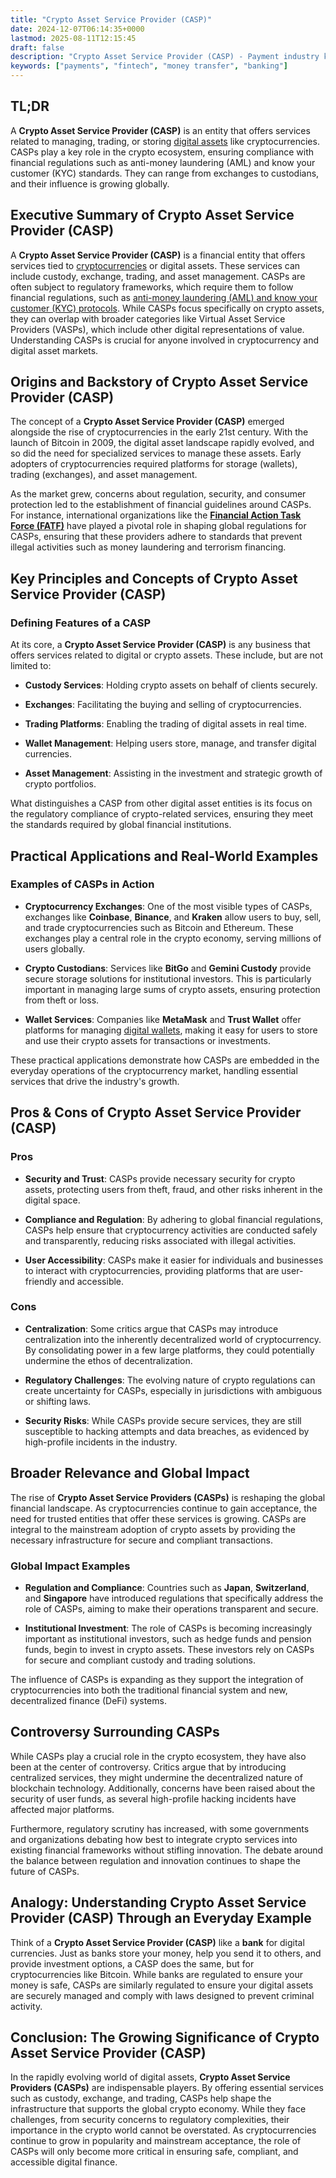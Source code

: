 ```yaml
---
title: "Crypto Asset Service Provider (CASP)"
date: 2024-12-07T06:14:35+0000
lastmod: 2025-08-11T12:15:45
draft: false
description: "Crypto Asset Service Provider (CASP) - Payment industry knowledge and insights"
keywords: ["payments", "fintech", "money transfer", "banking"]
---
```


## TL;DR

A **Crypto Asset Service Provider (CASP)** is an entity that offers services related to managing, trading, or storing [digital assets](https://faisalkhanllc.xyz/resources/payments-wiki/d/digital-assets/) like cryptocurrencies. CASPs play a key role in the crypto ecosystem, ensuring compliance with financial regulations such as anti-money laundering (AML) and know your customer (KYC) standards. They can range from exchanges to custodians, and their influence is growing globally.

## Executive Summary of Crypto Asset Service Provider (CASP)

A **Crypto Asset Service Provider (CASP)** is a financial entity that offers services tied to [cryptocurrencies](https://faisalkhanllc.xyz/resources/payments-wiki/c/cryptocurrency/) or digital assets. These services can include custody, exchange, trading, and asset management. CASPs are often subject to regulatory frameworks, which require them to follow financial regulations, such as [anti-money laundering (AML) and know your customer (KYC) protocols](https://faisalkhanllc.xyz/resources/payments-wiki/k/know-your-customer-kyc-anti-money-laundering-aml/). While CASPs focus specifically on crypto assets, they can overlap with broader categories like Virtual Asset Service Providers (VASPs), which include other digital representations of value. Understanding CASPs is crucial for anyone involved in cryptocurrency and digital asset markets.

## Origins and Backstory of Crypto Asset Service Provider (CASP)

The concept of a **Crypto Asset Service Provider (CASP)** emerged alongside the rise of cryptocurrencies in the early 21st century. With the launch of Bitcoin in 2009, the digital asset landscape rapidly evolved, and so did the need for specialized services to manage these assets. Early adopters of cryptocurrencies required platforms for storage (wallets), trading (exchanges), and asset management.

As the market grew, concerns about regulation, security, and consumer protection led to the establishment of financial guidelines around CASPs. For instance, international organizations like the **[Financial Action Task Force (FATF)](https://faisalkhanllc.xyz/resources/payments-wiki/f/fatf/)** have played a pivotal role in shaping global regulations for CASPs, ensuring that these providers adhere to standards that prevent illegal activities such as money laundering and terrorism financing.

## Key Principles and Concepts of Crypto Asset Service Provider (CASP)

### Defining Features of a CASP

At its core, a **Crypto Asset Service Provider (CASP)** is any business that offers services related to digital or crypto assets. These include, but are not limited to:

- **Custody Services**: Holding crypto assets on behalf of clients securely.

- **Exchanges**: Facilitating the buying and selling of cryptocurrencies.

- **Trading Platforms**: Enabling the trading of digital assets in real time.

- **Wallet Management**: Helping users store, manage, and transfer digital currencies.

- **Asset Management**: Assisting in the investment and strategic growth of crypto portfolios.

What distinguishes a CASP from other digital asset entities is its focus on the regulatory compliance of crypto-related services, ensuring they meet the standards required by global financial institutions.

## Practical Applications and Real-World Examples

### Examples of CASPs in Action

- **Cryptocurrency Exchanges**: One of the most visible types of CASPs, exchanges like **Coinbase**, **Binance**, and **Kraken** allow users to buy, sell, and trade cryptocurrencies such as Bitcoin and Ethereum. These exchanges play a central role in the crypto economy, serving millions of users globally.

- **Crypto Custodians**: Services like **BitGo** and **Gemini Custody** provide secure storage solutions for institutional investors. This is particularly important in managing large sums of crypto assets, ensuring protection from theft or loss.

- **Wallet Services**: Companies like **MetaMask** and **Trust Wallet** offer platforms for managing [digital wallets](https://faisalkhanllc.xyz/resources/payments-wiki/d/digital-wallet/), making it easy for users to store and use their crypto assets for transactions or investments.

These practical applications demonstrate how CASPs are embedded in the everyday operations of the cryptocurrency market, handling essential services that drive the industry's growth.

## Pros & Cons of Crypto Asset Service Provider (CASP)

### Pros

- **Security and Trust**: CASPs provide necessary security for crypto assets, protecting users from theft, fraud, and other risks inherent in the digital space.

- **Compliance and Regulation**: By adhering to global financial regulations, CASPs help ensure that cryptocurrency activities are conducted safely and transparently, reducing risks associated with illegal activities.

- **User Accessibility**: CASPs make it easier for individuals and businesses to interact with cryptocurrencies, providing platforms that are user-friendly and accessible.

### Cons

- **Centralization**: Some critics argue that CASPs may introduce centralization into the inherently decentralized world of cryptocurrency. By consolidating power in a few large platforms, they could potentially undermine the ethos of decentralization.

- **Regulatory Challenges**: The evolving nature of crypto regulations can create uncertainty for CASPs, especially in jurisdictions with ambiguous or shifting laws.

- **Security Risks**: While CASPs provide secure services, they are still susceptible to hacking attempts and data breaches, as evidenced by high-profile incidents in the industry.

## Broader Relevance and Global Impact

The rise of **Crypto Asset Service Providers (CASPs)** is reshaping the global financial landscape. As cryptocurrencies continue to gain acceptance, the need for trusted entities that offer these services is growing. CASPs are integral to the mainstream adoption of crypto assets by providing the necessary infrastructure for secure and compliant transactions.

### Global Impact Examples

- **Regulation and Compliance**: Countries such as **Japan**, **Switzerland**, and **Singapore** have introduced regulations that specifically address the role of CASPs, aiming to make their operations transparent and secure.

- **Institutional Investment**: The role of CASPs is becoming increasingly important as institutional investors, such as hedge funds and pension funds, begin to invest in crypto assets. These investors rely on CASPs for secure and compliant custody and trading solutions.

The influence of CASPs is expanding as they support the integration of cryptocurrencies into both the traditional financial system and new, decentralized finance (DeFi) systems.

## Controversy Surrounding CASPs

While CASPs play a crucial role in the crypto ecosystem, they have also been at the center of controversy. Critics argue that by introducing centralized services, they might undermine the decentralized nature of blockchain technology. Additionally, concerns have been raised about the security of user funds, as several high-profile hacking incidents have affected major platforms.

Furthermore, regulatory scrutiny has increased, with some governments and organizations debating how best to integrate crypto services into existing financial frameworks without stifling innovation. The debate around the balance between regulation and innovation continues to shape the future of CASPs.

## Analogy: Understanding Crypto Asset Service Provider (CASP) Through an Everyday Example

Think of a **Crypto Asset Service Provider (CASP)** like a **bank** for digital currencies. Just as banks store your money, help you send it to others, and provide investment options, a CASP does the same, but for cryptocurrencies like Bitcoin. While banks are regulated to ensure your money is safe, CASPs are similarly regulated to ensure your digital assets are securely managed and comply with laws designed to prevent criminal activity.

## Conclusion: The Growing Significance of Crypto Asset Service Provider (CASP)

In the rapidly evolving world of digital assets, **Crypto Asset Service Providers (CASPs)** are indispensable players. By offering essential services such as custody, exchange, and trading, CASPs help shape the infrastructure that supports the global crypto economy. While they face challenges, from security concerns to regulatory complexities, their importance in the crypto world cannot be overstated. As cryptocurrencies continue to grow in popularity and mainstream acceptance, the role of CASPs will only become more critical in ensuring safe, compliant, and accessible digital finance.